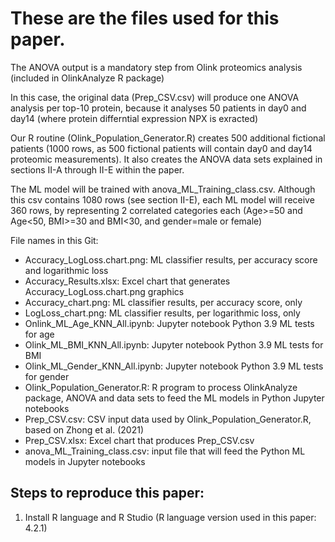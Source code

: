 # These are the files used for this paper.
The ANOVA output is a mandatory step from Olink proteomics analysis (included in OlinkAnalyze R package)

In this case, the original data (Prep_CSV.csv) will produce one ANOVA analysis per top-10 protein, because it analyses 50 patients in day0 and day14 (where protein differntial expression NPX is exracted)

Our R routine (Olink_Population_Generator.R) creates 500 additional fictional patients (1000 rows, as 500 fictional patients will contain day0 and day14 proteomic measurements). It also creates the ANOVA data sets explained in sections II-A through II-E within the paper.

The ML model will be trained with anova_ML_Training_class.csv. Although this csv contains 1080 rows (see section II-E), each ML model will receive 360 rows, by representing 2 correlated categories each (Age>=50 and Age<50, BMI>=30 and BMI<30, and gender=male or female)

File names in this Git:
- Accuracy_LogLoss.chart.png: ML classifier results, per accuracy score and logarithmic loss
- Accuracy_Results.xlsx: Excel chart that generates Accuracy_LogLoss.chart.png graphics
- Accuracy_chart.png: ML classifier results, per accuracy score, only
- LogLoss_chart.png: ML classifier results, per logarithmic loss, only
- Onlink_ML_Age_KNN_All.ipynb: Jupyter notebook Python 3.9 ML tests for age
- Olink_ML_BMI_KNN_All.ipynb: Jupyter notebook Python 3.9 ML tests for BMI
- Olink_ML_Gender_KNN_All.ipynb: Jupyter notebook Python 3.9 ML tests for gender
- Olink_Population_Generator.R: R program to process OlinkAnalyze package, ANOVA and data sets to feed the ML models in Python Jupyter notebooks
- Prep_CSV.csv: CSV input data used by Olink_Population_Generator.R, based on Zhong et al. (2021)
- Prep_CSV.xlsx: Excel chart that produces Prep_CSV.csv
- anova_ML_Training_class.csv: input file that will feed the Python ML models in Jupyter notebooks

## Steps to reproduce this paper:
1. Install R language and R Studio (R language version used in this paper: 4.2.1)

